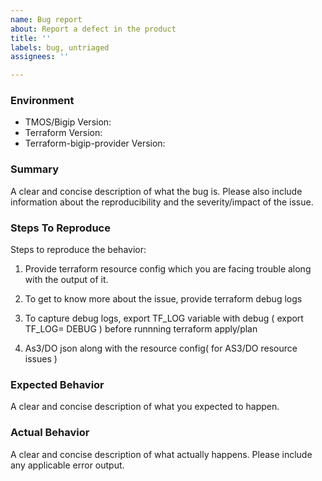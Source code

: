 ```yaml
---
name: Bug report
about: Report a defect in the product
title: ''
labels: bug, untriaged
assignees: ''

---
```


<!--
When filing an issue please check to see if an issue already exists that matches your's issue.
Please open a case (https://support.f5.com/csp/article/K2633) with F5 if this is a critical issue.

-->

### Environment
 * TMOS/Bigip Version:
 * Terraform Version:
 * Terraform-bigip-provider Version:

### Summary
A clear and concise description of what the bug is.
Please also include information about the reproducibility and the severity/impact of the issue.

### Steps To Reproduce
Steps to reproduce the behavior:

1. Provide terraform resource config which you are facing trouble along with the output of it.

2. To get to know more about the issue, provide terraform debug logs

3. To capture debug logs, export TF_LOG variable with debug ( export TF_LOG= DEBUG ) before 
  runnning terraform apply/plan

4. As3/DO json along with the resource config( for AS3/DO resource issues )


### Expected Behavior
A clear and concise description of what you expected to happen.

### Actual Behavior
A clear and concise description of what actually happens.
Please include any applicable error output.


